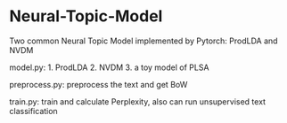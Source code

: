 # Neural-Topic-Model
Two common Neural Topic Model implemented by Pytorch: ProdLDA and NVDM

model.py: 1. ProdLDA 2. NVDM 3. a toy model of PLSA

preprocess.py: preprocess the text and get BoW

train.py: train and calculate Perplexity, also can run unsupervised text classification
